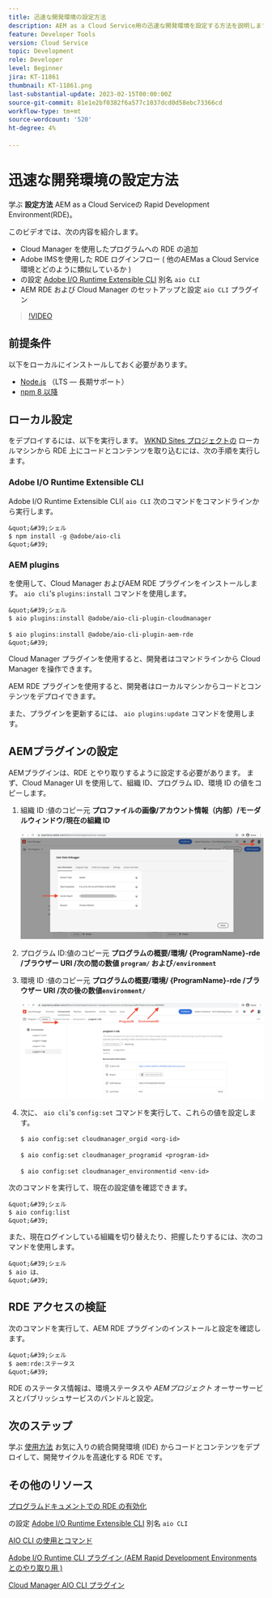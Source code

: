 ```yaml
---
title: 迅速な開発環境の設定方法
description: AEM as a Cloud Service用の迅速な開発環境を設定する方法を説明します。
feature: Developer Tools
version: Cloud Service
topic: Development
role: Developer
level: Beginner
jira: KT-11861
thumbnail: KT-11861.png
last-substantial-update: 2023-02-15T00:00:00Z
source-git-commit: 81e1e2bf0382f6a577c1037dcd0d58ebc73366cd
workflow-type: tm+mt
source-wordcount: '520'
ht-degree: 4%

---
```



# 迅速な開発環境の設定方法

学ぶ **設定方法** AEM as a Cloud Serviceの Rapid Development Environment(RDE)。

このビデオでは、次の内容を紹介します。

- Cloud Manager を使用したプログラムへの RDE の追加
- Adobe IMSを使用した RDE ログインフロー ( 他のAEMas a Cloud Service環境とどのように類似しているか )
- の設定 [Adobe I/O Runtime Extensible CLI](https://developer.adobe.com/runtime/docs/guides/tools/cli_install/) 別名 `aio CLI`
- AEM RDE および Cloud Manager のセットアップと設定 `aio CLI` プラグイン

>[!VIDEO](https://video.tv.adobe.com/v/3415490/?quality=12&learn=on)

## 前提条件

以下をローカルにインストールしておく必要があります。

- [Node.js](https://nodejs.org/ja/) （LTS — 長期サポート）
- [npm 8 以降](https://docs.npmjs.com/)

## ローカル設定

をデプロイするには、以下を実行します。 [WKND Sites プロジェクトの](https://github.com/adobe/aem-guides-wknd#aem-wknd-sites-project) ローカルマシンから RDE 上にコードとコンテンツを取り込むには、次の手順を実行します。

### Adobe I/O Runtime Extensible CLI

Adobe I/O Runtime Extensible CLI( `aio CLI` 次のコマンドをコマンドラインから実行します。

    &quot;&#39;シェル
    $ npm install -g @adobe/aio-cli
    &quot;&#39;

### AEM plugins

を使用して、Cloud Manager およびAEM RDE プラグインをインストールします。 `aio cli`&#39;s `plugins:install` コマンドを使用します。

    &quot;&#39;シェル
    $ aio plugins:install @adobe/aio-cli-plugin-cloudmanager
    
    $ aio plugins:install @adobe/aio-cli-plugin-aem-rde
    &quot;&#39;

Cloud Manager プラグインを使用すると、開発者はコマンドラインから Cloud Manager を操作できます。

AEM RDE プラグインを使用すると、開発者はローカルマシンからコードとコンテンツをデプロイできます。

また、プラグインを更新するには、 `aio plugins:update` コマンドを使用します。

## AEMプラグインの設定

AEMプラグインは、RDE とやり取りするように設定する必要があります。 まず、Cloud Manager UI を使用して、組織 ID、プログラム ID、環境 ID の値をコピーします。

1. 組織 ID :値のコピー元 **プロファイルの画像/アカウント情報（内部）/モーダルウィンドウ/現在の組織 ID**

   ![組織 ID](./assets/Org-ID.png)

1. プログラム ID:値のコピー元 **プログラムの概要/環境/ {ProgramName}-rde /ブラウザー URI /次の間の数値 `program/` および`/environment`**

1. 環境 ID :値のコピー元 **プログラムの概要/環境/ {ProgramName}-rde /ブラウザー URI /次の後の数値`environment/`**

   ![プログラムおよび環境 ID](./assets/Program-Environment-Id.png)

1. 次に、 `aio cli`&#39;s `config:set` コマンドを実行して、これらの値を設定します。

   ```shell
   $ aio config:set cloudmanager_orgid <org-id>
   
   $ aio config:set cloudmanager_programid <program-id>
   
   $ aio config:set cloudmanager_environmentid <env-id>
   ```

次のコマンドを実行して、現在の設定値を確認できます。

    &quot;&#39;シェル
    $ aio config:list
    &quot;&#39;

また、現在ログインしている組織を切り替えたり、把握したりするには、次のコマンドを使用します。

    &quot;&#39;シェル
    $ aio は、
    &quot;&#39;

## RDE アクセスの検証

次のコマンドを実行して、AEM RDE プラグインのインストールと設定を確認します。

    &quot;&#39;シェル
    $ aem:rde:ステータス
    &quot;&#39;

RDE のステータス情報は、環境ステータスや _AEMプロジェクト_ オーサーサービスとパブリッシュサービスのバンドルと設定。

## 次のステップ

学ぶ [使用方法](./how-to-use.md) お気に入りの統合開発環境 (IDE) からコードとコンテンツをデプロイして、開発サイクルを高速化する RDE です。


## その他のリソース

[プログラムドキュメントでの RDE の有効化](https://experienceleague.adobe.com/docs/experience-manager-cloud-service/content/implementing/developing/rapid-development-environments.html#enabling-rde-in-a-program)

の設定 [Adobe I/O Runtime Extensible CLI](https://developer.adobe.com/runtime/docs/guides/tools/cli_install/) 別名 `aio CLI`

[AIO CLI の使用とコマンド](https://github.com/adobe/aio-cli#usage)

[Adobe I/O Runtime CLI プラグイン (AEM Rapid Development Environments とのやり取り用 )](https://github.com/adobe/aio-cli-plugin-aem-rde#aio-cli-plugin-aem-rde)

[Cloud Manager AIO CLI プラグイン](https://github.com/adobe/aio-cli-plugin-cloudmanager)
